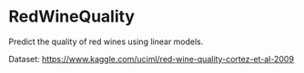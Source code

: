 # RedWineQuality
Predict the quality of red wines using linear models.

Dataset: https://www.kaggle.com/uciml/red-wine-quality-cortez-et-al-2009
